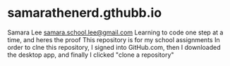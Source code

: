 # samarathenerd.gthubb.io
Samara Lee
samara.school.lee@gmail.com
Learning to code one step at a time, and heres the proof
This repository is for my school assignments
In order to clne this repository, I signed into GitHub.com, then I downloaded the desktop app, and finally I clicked "clone a repository"